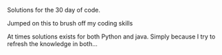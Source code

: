 Solutions for the 30 day of code.

Jumped on this to brush off my coding skills

At times solutions exists for both Python and java. Simply because I try to refresh the knowledge in both...
